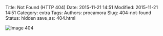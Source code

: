 ﻿Title: Not Found (HTTP 404)
Date: 2015-11-21 14:51
Modified: 2015-11-21 14:51
Category: extra
Tags:
Authors: procamora
Slug: 404-not-found
Status: hidden
save_as: 404.html



![Image 404](/images/404.gif)

<!--
https://help.github.com/articles/creating-a-custom-404-page-for-your-github-pages-site/

The requested item could not be located. Perhaps you might want to check the [Archives](/archives/index.html)?
-->
